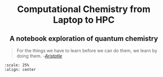 #  <center><b>Computational Chemistry from Laptop to HPC</b></center>

## <center><b> A notebook exploration of quantum chemistry </b></center>

> For the things we have to learn before we can do them, we learn by doing them.
> -[*Aristotle*](https://en.wikipedia.org/wiki/Aristotle)

```{figure} /img/echem-cover-ret.png
:scale: 25%
:align: center
```

